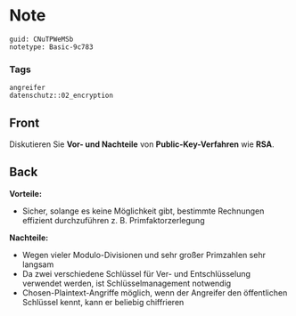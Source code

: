 # Note
```
guid: CNuTPWeMSb
notetype: Basic-9c783
```

### Tags
```
angreifer
datenschutz::02_encryption
```

## Front
Diskutieren Sie <b>Vor- und Nachteile</b> von
<b>Public-Key-Verfahren</b> wie <b>RSA</b>.

## Back
<b>Vorteile:</b>
<ul>
  <li>Sicher, solange es keine Möglichkeit gibt, bestimmte
  Rechnungen effizient durchzuführen z. B. Primfaktorzerlegung
</ul><b>Nachteile:</b>
<ul>
  <li>Wegen vieler Modulo-Divisionen und sehr großer Primzahlen
  sehr langsam
  <li>Da zwei verschiedene Schlüssel für Ver- und Entschlüsselung
  verwendet werden, ist Schlüsselmanagement notwendig
  <li>Chosen-Plaintext-Angriffe möglich, wenn der Angreifer den
  öffentlichen Schlüssel kennt, kann er beliebig chiffrieren
</ul>
